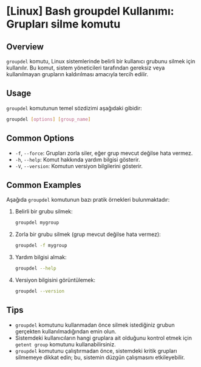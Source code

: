# [Linux] Bash groupdel Kullanımı: Grupları silme komutu

## Overview
`groupdel` komutu, Linux sistemlerinde belirli bir kullanıcı grubunu silmek için kullanılır. Bu komut, sistem yöneticileri tarafından gereksiz veya kullanılmayan grupların kaldırılması amacıyla tercih edilir.

## Usage
`groupdel` komutunun temel sözdizimi aşağıdaki gibidir:

```bash
groupdel [options] [group_name]
```

## Common Options
- `-f`, `--force`: Grupları zorla siler, eğer grup mevcut değilse hata vermez.
- `-h`, `--help`: Komut hakkında yardım bilgisi gösterir.
- `-V`, `--version`: Komutun versiyon bilgilerini gösterir.

## Common Examples
Aşağıda `groupdel` komutunun bazı pratik örnekleri bulunmaktadır:

1. Belirli bir grubu silmek:
   ```bash
   groupdel mygroup
   ```

2. Zorla bir grubu silmek (grup mevcut değilse hata vermez):
   ```bash
   groupdel -f mygroup
   ```

3. Yardım bilgisi almak:
   ```bash
   groupdel --help
   ```

4. Versiyon bilgisini görüntülemek:
   ```bash
   groupdel --version
   ```

## Tips
- `groupdel` komutunu kullanmadan önce silmek istediğiniz grubun gerçekten kullanılmadığından emin olun.
- Sistemdeki kullanıcıların hangi gruplara ait olduğunu kontrol etmek için `getent group` komutunu kullanabilirsiniz.
- `groupdel` komutunu çalıştırmadan önce, sistemdeki kritik grupları silmemeye dikkat edin; bu, sistemin düzgün çalışmasını etkileyebilir.
